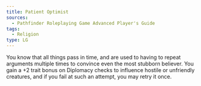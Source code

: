 ```yaml
---
title: Patient Optimist
sources:
  - Pathfinder Roleplaying Game Advanced Player's Guide
tags:
  - Religion
type: LG
---
```


You know that all things pass in time, and are used to having to repeat arguments multiple times to convince even the most stubborn believer. You gain a +2 trait bonus on Diplomacy checks to influence hostile or unfriendly creatures, and if you fail at such an attempt, you may retry it once.


